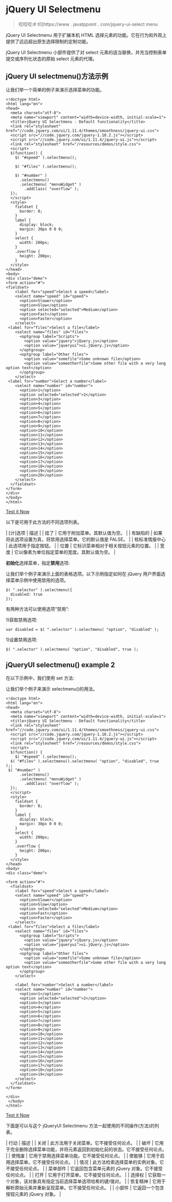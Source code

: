 # jQuery UI Selectmenu

> 哎哎哎:# t0]https://www . javatppoint . com/jquery-ui-select menu

jQuery UI Selectmenu 用于扩展本机 HTML 选择元素的功能。它在行为和外观上提供了远远超出原生选择限制的定制功能。

jQuery UI Selectmenu 小部件提供了对 select 元素的适当替换，并充当控制表单提交或序列化状态的原始 select 元素的代理。

## jQuery UI selectmenu()方法示例

让我们举一个简单的例子来演示选择菜单的功能。

```
<!doctype html>
<html lang="en">
<head>
  <meta charset="utf-8">
  <meta name="viewport" content="width=device-width, initial-scale=1">
  <title>jQuery UI Selectmenu - Default functionality</title>
  <link rel="stylesheet" href="//code.jquery.com/ui/1.11.4/themes/smoothness/jquery-ui.css">
  <script src="//code.jquery.com/jquery-1.10.2.js"></script>
  <script src="//code.jquery.com/ui/1.11.4/jquery-ui.js"></script>
  <link rel="stylesheet" href="/resources/demos/style.css">
  <script>
  $(function() {
    $( "#speed" ).selectmenu();

    $( "#files" ).selectmenu();

    $( "#number" )
      .selectmenu()
      .selectmenu( "menuWidget" )
        .addClass( "overflow" );
  });
  </script>
  <style>
    fieldset {
      border: 0;
    }
    label {
      display: block;
      margin: 30px 0 0 0;
    }
    select {
      width: 200px;
    }
    .overflow {
      height: 200px;
    }
  </style>
</head>
<body>
<div class="demo">
<form action="#">
<fieldset>
    <label for="speed">Select a speed</label>
    <select name="speed" id="speed">
      <option>Slower</option>
      <option>Slow</option>
      <option selected="selected">Medium</option>
      <option>Fast</option>
      <option>Faster</option>
    </select>
 <label for="files">Select a file</label>
    <select name="files" id="files">
      <optgroup label="Scripts">
        <option value="jquery">jQuery.js</option>
        <option value="jqueryui">ui.jQuery.js</option>
      </optgroup>
      <optgroup label="Other files">
        <option value="somefile">Some unknown file</option>
        <option value="someotherfile">Some other file with a very long option text</option>
      </optgroup>
    </select>
 <label for="number">Select a number</label>
    <select name="number" id="number">
      <option>1</option>
      <option selected="selected">2</option>
      <option>3</option>
      <option>4</option>
      <option>5</option>
      <option>6</option>
      <option>7</option>
      <option>8</option>
      <option>9</option>
      <option>10</option>
      <option>11</option>
      <option>12</option>
      <option>13</option>
      <option>14</option>
      <option>15</option>
      <option>16</option>
      <option>17</option>
      <option>18</option>
      <option>19</option>
      <option>20</option>
    </select>
  </fieldset>
</form>
</div>
</body>
</html>

```

[Test it Now](https://www.javatpoint.com/oprweb/test.jsp?filename=jqueryuiselectmenu1)

以下是可用于此方法的不同选项列表。

| [计]选项 | 描述 |
| 挂了 | 它用于附加菜单。其默认值为空。 |
| 有缺陷的 | 如果将此选项设置为真，将禁用选择菜单。它的默认值是 FALSE。 |
| 核标准情报中心 | 此选项用于指定按钮。 |
| 位置 | 它标识菜单相对于相关按钮元素的位置。 |
| 宽度 | 它以像素为单位指定菜单的宽度。其默认值为空。 |

**初始化**选择菜单，指定**禁用**选项:

让我们举个例子来演示上面的表格选项。以下示例指定如何在 jQuery 用户界面选择菜单示例中使用禁用的选项。

```
$( ".selector" ).selectmenu({
  disabled: true
}); 

```

有两种方法可以使用选项“禁用”:

1)获取禁用选项:

```
var disabled = $( ".selector" ).selectmenu( "option", "disabled" );

```

1)设置禁用选项:

```
$( ".selector" ).selectmenu( "option", "disabled", true );

```

## jQueryUI selectmenu() example 2

在以下示例中，我们使用 set 方法:

让我们举个例子来演示 selectmenu()的用法。

```
<!doctype html>
<html lang="en">
<head>
  <meta charset="utf-8">
  <meta name="viewport" content="width=device-width, initial-scale=1">
  <title>jQuery UI Selectmenu - Default functionality</title>
  <link rel="stylesheet" href="//code.jquery.com/ui/1.11.4/themes/smoothness/jquery-ui.css">
  <script src="//code.jquery.com/jquery-1.10.2.js"></script>
  <script src="//code.jquery.com/ui/1.11.4/jquery-ui.js"></script>
  <link rel="stylesheet" href="/resources/demos/style.css">
  <script>
  $(function() {
    $( "#speed" ).selectmenu();
  $( "#files" ).selectmenu().selectmenu( "option", "disabled", true );;
 $( "#number" )
      .selectmenu()
      .selectmenu( "menuWidget" )
        .addClass( "overflow" );
  });
  </script>
  <style>
    fieldset {
      border: 0;
    }
    label {
      display: block;
      margin: 30px 0 0 0;
    }
    select {
      width: 200px;
    }
    .overflow {
      height: 200px;
    }
  </style>
</head>
<body>
<div class="demo">

<form action="#">
  <fieldset>
    <label for="speed">Select a speed</label>
    <select name="speed" id="speed">
      <option>Slower</option>
      <option>Slow</option>
      <option selected="selected">Medium</option>
      <option>Fast</option>
      <option>Faster</option>
    </select>
 <label for="files">Select a file</label>
    <select name="files" id="files">
      <optgroup label="Scripts">
        <option value="jquery">jQuery.js</option>
        <option value="jqueryui">ui.jQuery.js</option>
      </optgroup>
      <optgroup label="Other files">
        <option value="somefile">Some unknown file</option>
        <option value="someotherfile">Some other file with a very long option text</option>
      </optgroup>
    </select>

    <label for="number">Select a number</label>
    <select name="number" id="number">
      <option>1</option>
      <option selected="selected">2</option>
      <option>3</option>
      <option>4</option>
      <option>5</option>
      <option>6</option>
      <option>7</option>
      <option>8</option>
      <option>9</option>
      <option>10</option>
      <option>11</option>
      <option>12</option>
      <option>13</option>
      <option>14</option>
      <option>15</option>
      <option>16</option>
      <option>17</option>
      <option>18</option>
      <option>19</option>
    </select>
  </fieldset>
</form>

</div>
 </body>
</html>

```

[Test it Now](https://www.javatpoint.com/oprweb/test.jsp?filename=jqueryuiselectmenu2)

下面是可以与这个 jQueryUI Selectmenu 方法一起使用的不同操作(方法)的列表。

| 行动 | 描述 |
| 关闭 | 此方法用于关闭菜单。它不接受任何论点。 |
| 破坏 | 它用于完全删除选择菜单功能，并将元素返回到初始化前的状态。它不接受任何论点。 |
| 使残废 | 它用于禁用选择菜单功能。它不接受任何论点。 |
| 使能够 | 它用于启用选择菜单。它不接受任何论点。 |
| 情况 | 此方法检索选择菜单的实例对象。它不接受任何论点。 |
| 菜单部件 | 它返回包含菜单元素的 jQuery 对象。它不接受任何论点。 |
| 打开 | 它用于打开菜单。它不接受任何论点。 |
| 选择权 | 它获取一个对象，该对象具有指定当前选择菜单选项哈希的键/值对。 |
| 恢复精神 | 它用于解析原始元素并重新呈现菜单。它不接受任何论点。 |
| 小部件 | 它返回一个包含按钮元素的 jQuery 对象。 |